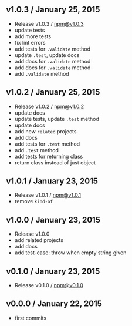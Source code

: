 

## v1.0.3 / January 25, 2015
- Release v1.0.3 / npm@v1.0.3
- update tests
- add more tests
- fix lint errors
- add tests for `.validate` method
- update `.test`, update docs
- add docs for `.validate` method
- add docs for `.validate` method
- add `.validate` method

## v1.0.2 / January 25, 2015
- Release v1.0.2 / npm@v1.0.2
- update docs
- update tests, update `.test` method
- update docs
- add new `related` projects
- add docs
- add tests for `.test` method
- add `.test` method
- add tests for returning class
- return class instead of just object

## v1.0.1 / January 23, 2015
- Release v1.0.1 / npm@v1.0.1
- remove `kind-of`

## v1.0.0 / January 23, 2015
- Release v1.0.0
- add related projects
- add docs
- add test-case: throw when empty string given

## v0.1.0 / January 23, 2015
- Release v0.1.0 / npm@v0.1.0

## v0.0.0 / January 22, 2015
- first commits